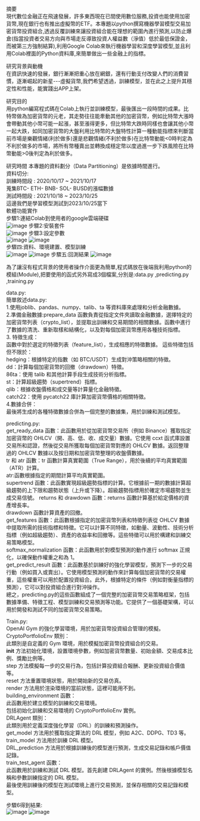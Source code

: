摘要  
	現代數位金融正在飛速發展，許多東西現在已間使用數位服務,投資也能使用加密貨幣,現在銀行也有推出虛擬幣的ETF。本專題以python撰寫機器學習模型交易加密貨幣投資組合,透過反覆訓練來讓投資組合能在理想的範圍內進行預測,以防止爆倉(指當投資者交易方向與市場走反導致投資人權益數（淨值）低於最低保證金，而被第三方強制結算),利用Google Colab來執行機器學習和深度學習模型,並且利用Colab裡面的Python資料庫,來簡單做出一些金融上的指標。  

研究背景與動機  
	在資訊快速的發展，銀行漸漸把重心放在網銀，還有行動支付改變人們的消費習慣，逐漸崛起的新星---虛擬貨幣,我們希望透過，訓練模型，並在此之上提升其穩定性和性能，能實踐出APP上架。  

研究目的  
	用python編寫程式碼在Colab上執行並訓練模型，最後匯出一段時間的成果。比特幣做為加密貨幣的元老，其走勢往往能牽動其他的加密貨幣，例如比特幣大漲時會帶動其他小幣可能一起漲，甚至漲得更多，但比特幣大跌時同樣也會讓其他小幣一起大跌，如同加密貨幣的大盤利用比特幣的大盤特性計算一種動能指標來判斷當前市場是樂觀情緒(利於做多)還是悲觀情緒(不利於做多)在比特幣動能<0時判定為不利於做多的市場，將所有幣種賣出並轉換成穩定幣以度過進一步下跌風險在比特幣動能>0後判定為利於做多。  

研究時間
	本專題的資料劃分（Data Partitioning）是依據時間進行。  
	資料切分:  
	訓練時間段 : 2020/10/17 ~ 2021/10/17   
	蒐集BTC- ETH- BNB- SOL- BUSD的漲幅數據  
	測試時間段 : 2021/10/18 ~ 2023/10/25  
	這邊我們是學習模型測試到2023/10/25當下  
軟體功能實作  
	步驟1:連結Colab到使用者的google雲端硬碟  
 ![image](https://github.com/boyi0701/My-senior-project/blob/main/picture/%E9%80%A3%E7%B5%90%E9%9B%B2%E7%AB%AF.png)
	步驟2:安裝套件  
 ![image](https://github.com/boyi0701/My-senior-project/blob/main/picture/%E5%AE%89%E8%A3%9D%E5%A5%97%E4%BB%B6.png)
	步驟3:設定參數  
 ![image](https://github.com/boyi0701/My-senior-project/blob/main/picture/%E8%A8%AD%E5%AE%9A%E5%8F%83%E6%95%B8.png)
 ![image](https://github.com/boyi0701/My-senior-project/blob/main/picture/%E7%B4%B9%E5%AE%9A%E5%8F%83%E6%95%B81.png)  
 	步驟四:資料、環境建置、模型訓練    
  ![image](https://github.com/boyi0701/My-senior-project/blob/main/picture/%E8%B3%87%E6%96%99%E3%80%81%E7%92%B0%E5%A2%83%E5%BB%BA%E7%BD%AE%E3%80%81%E6%A8%A1%E5%9E%8B%E8%A8%93%E7%B7%B4.png) 
  ![image](https://github.com/boyi0701/My-senior-project/blob/main/picture/%E8%A8%93%E7%B7%B4.png) 
  	步驟五:回測結果
   ![image](https://github.com/boyi0701/My-senior-project/blob/main/picture/%E5%9B%9E%E6%B8%AC%E7%B5%90%E6%9E%9C.png)

  為了讓沒有程式背景的使用者操作介面更為簡單,程式碼放在後端我利用python的模組(Module),把要使用的函式另外寫成3個檔案,分別是:data.py ,predicting.py ,training.py
  
data.py:  
簡單敘述data.py:  
	1.使用joblib、pandas、numpy、talib、ta 等資料庫來處理和分析金融數據。   
	2.準備金融數據:prepare_data 函數負責從指定文件夾讀取金融數據，選擇特定的加密貨幣列表（crypto_list），並提取出訓練和交易期間的相關數據。函數中進行了數據的清洗、重新取樣和結構化，以及對每個加密貨幣應用各種技術指標。  
	3. 特徵生成：  
		函數中對於選定的特徵列表（feature_list），生成相應的特徵數據。
  		這些特徵包括但不限於：  
			hedging：根據特定的指數（如 BTC/USDT）生成對沖策略相關的特徵。  
			dd：計算每個加密貨幣的回撤（drawdown）特徵。  
			86ta：使用 talib 和其他計算手段生成技術分析指標。  
			st：計算超級趨勢（supertrend）指標。  
			qlib：根據收盤價格和成交量等計算量化金融特徵。  
			catch22：使用 pycatch22 庫計算加密貨幣價格的相關特徵。  
	4.數據合併：  
		最後將生成的各種特徵數據合併為一個完整的數據集，用於訓練和測試模型。  




  
predicting.py:  
	get_ready_data 函數：此函數用於從加密貨幣交易所（例如 Binance）獲取指定加密貨幣的 OHLCV（開、高、低、收、成交量）數據。它使用 ccxt 函式庫設置交易所和認證，然後從交易所獲取每個加密貨幣對應的 OHLCV 數據。返回整理過的 OHLCV 數據以及按日期和加密貨幣整理的收盤價數據。  
	tr 和 atr 函數：tr 函數計算真實範圍（True Range），用於後續的平均真實範圍（ATR）計算。  
	atr:函數根據指定的期間計算平均真實範圍。  
	supertrend 函數：此函數實現超級趨勢指標的計算。它根據前一期的數據計算超級趨勢的上下限和趨勢狀態（上升或下降）。超級趨勢指標用於確定市場趨勢並生成交易信號。
	returns 和 drawdown 函數：returns 函數計算基於給定價格的資產增長率。  
	drawdown 函數計算資產的回撤。  
	get_features 函數：此函數根據指定的加密貨幣列表和特徵列表從 OHLCV 數據中提取所需的技術指標和特徵。它可以計算不同特徵，如動量、波動性、技術分析指標（例如超級趨勢）、資產的收益率和回撤等。這些特徵可以用於構建和訓練交易策略模型。  
	softmax_normalization 函數：此函數用於對模型預測的動作進行 softmax 正規化，以確保動作權重之和為 1。  
	get_predict_result 函數：此函數基於訓練好的強化學習模型，預測下一步的交易行動（例如買入或賣出）。它使用模型預測的動作來計算每個加密貨幣的交易權重，這些權重可以用於配置投資組合。此外，根據特定的條件（例如對衡量指標的預測），它可以對投資組合進行對沖操作。    
	總之，predicting.py的這些函數組成了一個完整的加密貨幣交易策略框架，包括數據準備、特徵工程、模型訓練和交易預測等功能。它提供了一個基礎架構，可以用於開發和測試不同的加密貨幣交易策略。   


Train.py:  
	OpenAI Gym 的強化學習環境，用於加密貨幣投資組合管理的模擬。  
	CryptoPortfolioEnv 類別：  
	此類別是自定義的 Gym 環境，用於模擬加密貨幣投資組合的交易。  
	__init__ 方法初始化環境，設置環境參數，例如加密貨幣數量、初始金額、交易成本比例、獎勵比例等。  
	step 方法模擬每一步的交易行為，包括計算投資組合報酬、更新投資組合價值等。  
	reset 方法重置環境狀態，用於開始新的交易仿真。  
	render 方法用於渲染環境的當前狀態，這裡可能用不到。  
	building_environment 函數：  
	此函數用於建立模型的訓練和交易環境。  
	包括初始化訓練和交易環境的 CryptoPortfolioEnv 實例。  
	DRLAgent 類別：  
	此類別用於定義深度強化學習（DRL）的訓練和預測操作。  
	get_model 方法用於獲取指定算法的 DRL 模型，例如 A2C、DDPG、TD3 等。  
	train_model 方法用於訓練 DRL 模型。  
	DRL_prediction 方法用於根據訓練後的模型進行預測，生成交易記錄和帳戶價值記錄。  
	train_test_agent 函數：  
	此函數用於訓練和測試 DRL 模型。首先創建 DRLAgent 的實例。然後根據模型名稱和參數訓練指定的 DRL 模型。  
	最後使用訓練後的模型在測試環境上進行交易預測，並保存相關的交易記錄和模型。  


步驟6得到結果:  
![image](https://github.com/boyi0701/My-senior-project/blob/main/picture/%E7%B5%90%E6%9E%9C1.png)
![image](https://github.com/boyi0701/My-senior-project/blob/main/picture/%E7%B5%90%E6%9E%9C.png)



